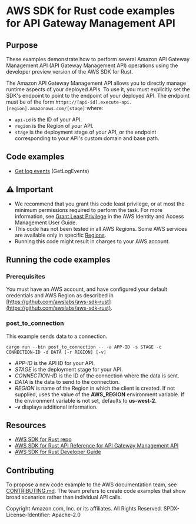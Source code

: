 # AWS SDK for Rust code examples for API Gateway Management API

## Purpose

These examples demonstrate how to perform several Amazon API Gateway Management API (API Gateway Management API) operations using the developer preview version of the AWS SDK for Rust.

The Amazon API Gateway Management API allows you to directly manage runtime aspects of your deployed APIs. To use it,
you must explicitly set the SDK's endpoint to point to the endpoint of your deployed API. The endpoint must be of the
form `https://[api-id].execute-api.[region].amazonaws.com/[stage]` where:

-   `api-id` is the ID of your API.
-   `region` is the Region of your API.
-   `stage` is the deployment stage of your API,
    or the endpoint corresponding to your API's
    custom domain and base path.

## Code examples

-   [Get log events](src/bin/get-log-events.rs) (GetLogEvents)

## ⚠ Important

-   We recommend that you grant this code least privilege,
    or at most the minimum permissions required to perform the task.
    For more information, see
    [Grant Least Privilege](https://docs.aws.amazon.com/IAM/latest/UserGuide/best-practices.html#grant-least-privilege)
    in the AWS Identity and Access Management User Guide.
-   This code has not been tested in all AWS Regions.
    Some AWS services are available only in specific
    [Regions](https://aws.amazon.com/about-aws/global-infrastructure/regional-product-services).
-   Running this code might result in charges to your AWS account.

## Running the code examples

### Prerequisites

You must have an AWS account, and have configured your default credentials and AWS Region as described in [https://github.com/awslabs/aws-sdk-rust](https://github.com/awslabs/aws-sdk-rust).

### post_to_connection

This example sends data to a connection.

`cargo run --bin post_to_connection -- -a APP-ID -s STAGE -c CONNECTION-ID -d DATA [-r REGION] [-v]`

-   _APP-ID_ is the API ID for your API.
-   _STAGE_ is the deployment stage for your API.
-   _CONNECTION-ID_ is the ID of the connection where the data is sent.
-   _DATA_ is the data to send to the connection.
-   _REGION_ is name of the Region in which the client is created.
    If not supplied, uses the value of the **AWS_REGION** environment variable.
    If the environment variable is not set, defaults to **us-west-2**.
-   **-v** displays additional information.

## Resources

-   [AWS SDK for Rust repo](https://github.com/awslabs/aws-sdk-rust)
-   [AWS SDK for Rust API Reference for API Gateway Management API](https://docs.rs/aws-sdk-apigatewaymanagement)
-   [AWS SDK for Rust Developer Guide](https://docs.aws.amazon.com/sdk-for-rust/latest/dg)

## Contributing

To propose a new code example to the AWS documentation team,
see [CONTRIBUTING.md](https://github.com/picante-io/aws-doc-sdk-examples/blob/master/CONTRIBUTING.md).
The team prefers to create code examples that show broad scenarios rather than individual API calls.

Copyright Amazon.com, Inc. or its affiliates. All Rights Reserved. SPDX-License-Identifier: Apache-2.0
